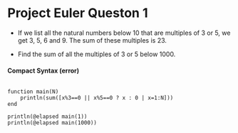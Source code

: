 Project Euler Queston 1
===============================
- If we list all the natural numbers below 10 that are multiples of 3 or 5, we get 3, 5, 6 and 9. The sum of these multiples is 23.

- Find the sum of all the multiples of 3 or 5 below 1000.


####  Compact Syntax (error)
<pre><code>
function main(N)
	println(sum([x%3==0 || x%5==0 ? x : 0 | x=1:N]))
end

println(@elapsed main(1))
println(@elapsed main(1000))
</code></pre>

